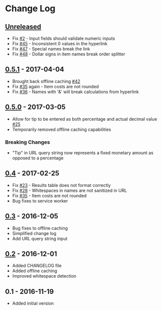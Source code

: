 # Change Log

## [Unreleased]
- Fix [#2] - Input fields should validate numeric inputs
- Fix [#45] - Inconsistent 0 values in the hyperlink
- Fix [#47] - Special names break the link
- Fix [#48] - Dollar signs in item names break order splitter

## [0.5.1] - 2017-04-04
- Brought back offline caching [#42]
- Fix [#35] again - Item costs are not rounded
- Fix [#36] - Names with '&' will break calculations from hyperlink

## [0.5.0] - 2017-03-05
- Allow for tip to be entered as both percentage and actual decimal value [#25]
- Temporarily removed offline caching capabilities

### Breaking Changes
- "Tip" in URL query string now represents a fixed monetary amount as opposed to a percentage

## [0.4] - 2017-02-25
- Fix [#23] - Results table does not format correctly
- Fix [#28] - Whitespaces in names are not sanitized in URL
- Fix [#35] - Item costs are not rounded
- Bug fixes to service worker

## [0.3] - 2016-12-05
- Bug fixes to offline caching
- Simplified change log
- Add URL query string input

## [0.2] - 2016-12-01
- Added CHANGELOG file
- Added offline caching
- Improved whitespace detection

## 0.1 - 2016-11-19
- Added initial version

[Unreleased]: https://github.com/GustavoFernandes/order-splitter/compare/v0.5.1...HEAD
[0.5.1]: https://github.com/GustavoFernandes/order-splitter/compare/v0.5.0...v0.5.1
[0.5.0]: https://github.com/GustavoFernandes/order-splitter/compare/v0.4...v0.5.0
[0.4]: https://github.com/GustavoFernandes/order-splitter/compare/v0.3...v0.4
[0.3]: https://github.com/GustavoFernandes/order-splitter/compare/v0.2...v0.3
[0.2]: https://github.com/GustavoFernandes/order-splitter/compare/v0.1...v0.2
[#2]: https://github.com/GustavoFernandes/order-splitter/issues/2
[#23]: https://github.com/GustavoFernandes/order-splitter/issues/23
[#25]: https://github.com/GustavoFernandes/order-splitter/issues/25
[#28]: https://github.com/GustavoFernandes/order-splitter/issues/28
[#35]: https://github.com/GustavoFernandes/order-splitter/issues/35
[#36]: https://github.com/GustavoFernandes/order-splitter/issues/36
[#42]: https://github.com/GustavoFernandes/order-splitter/issues/42
[#45]: https://github.com/GustavoFernandes/order-splitter/issues/45
[#47]: https://github.com/GustavoFernandes/order-splitter/issues/47
[#48]: https://github.com/GustavoFernandes/order-splitter/issues/48
